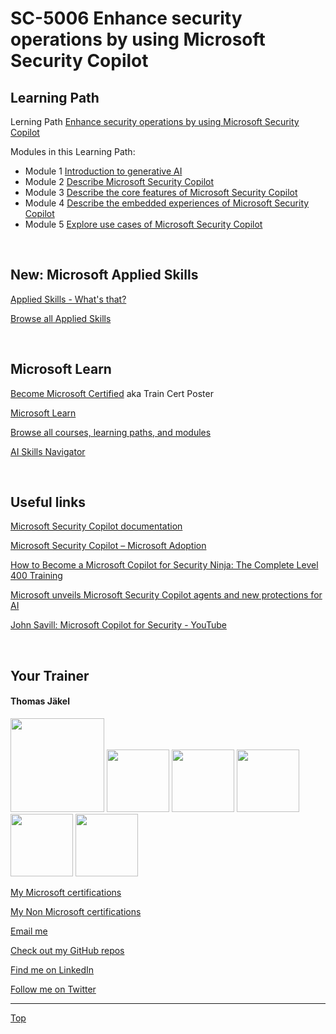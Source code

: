 [LP]: https://learn.microsoft.com/en-us/training/paths/security-copilot-and-ai/
[Mod1]: https://learn.microsoft.com/en-us/training/modules/fundamentals-generative-ai/
[Mod2]: https://learn.microsoft.com/en-us/training/modules/security-copilot-getting-started/
[Mod3]: https://learn.microsoft.com/en-us/training/modules/security-copilot-describe-core-features/
[Mod4]: https://learn.microsoft.com/en-us/training/modules/security-copilot-embedded-experiences/
[Mod5]: https://learn.microsoft.com/en-us/training/modules/security-copilot-exercises/


# SC-5006 Enhance security operations by using Microsoft Security Copilot

<!--
# Seminar 09.04. - 11.04 2024

[Give Feedback]()

[Grab your badge]()

[Get the presentation](pdf/)

<br>
-->


## Learning Path

Lerning Path [Enhance security operations by using Microsoft Security Copilot][LP]

Modules in this Learning Path:
- Module 1 [Introduction to generative AI][Mod1]
- Module 2 [Describe Microsoft Security Copilot][Mod2]
- Module 3 [Describe the core features of Microsoft Security Copilot][Mod3]
- Module 4 [Describe the embedded experiences of Microsoft Security Copilot][Mod4]
- Module 5 [Explore use cases of Microsoft Security Copilot][Mod5]

<br>


## New: Microsoft Applied Skills

[Applied Skills - What's that?](https://learn.microsoft.com/en-us/credentials/)

[Browse all Applied Skills](https://learn.microsoft.com/en-us/credentials/browse/?credential_types=applied%20skills)

<br>


## Microsoft Learn

[Become Microsoft Certified](https://aka.ms/traincertposter) aka Train Cert Poster

[Microsoft Learn](https://learn.microsoft.com)

[Browse all courses, learning paths, and modules](https://learn.microsoft.com/en-us/training/browse/)

[AI Skills Navigator](https://aiskillsnavigator.microsoft.com/en-us)

<br>


## Useful links

[Microsoft Security Copilot documentation](https://learn.microsoft.com/en-us/copilot/security/)

[Microsoft Security Copilot – Microsoft Adoption](https://adoption.microsoft.com/en-us/security-copilot/#it-admin)

[How to Become a Microsoft Copilot for Security Ninja: The Complete Level 400 Training](https://techcommunity.microsoft.com/blog/securitycopilotblog/how-to-become-a-microsoft-security-copilot-ninja-the-complete-level-400-training/4106928)

[Microsoft unveils Microsoft Security Copilot agents and new protections for AI ](https://www.microsoft.com/en-us/security/blog/2025/03/24/microsoft-unveils-microsoft-security-copilot-agents-and-new-protections-for-ai/)

[John Savill: Microsoft Copilot for Security - YouTube](https://www.youtube.com/watch?v=7hNbYOjh-1k)


<br>


## Your Trainer
#### Thomas Jäkel

<img src="https://download69118.blob.core.windows.net/anon/Profilbild.jpg" width="150">
<img src="https://download69118.blob.core.windows.net/anon/Standard MCT Badge Large.png" width=100>
<a href="https://www.credly.com/badges/72439d56-7895-4b92-84bd-fec12c84fd18/public_url"><img src="https://download69118.blob.core.windows.net/anon/mcse-cloud-platform-and-infrastructure-certified-2016.png" width="100"></a>
<a href="https://learn.microsoft.com/api/credentials/share/en-us/tjaekel/A8E4CC3EAA93F4C2?sharingId=EBAFABC36CF6EBDC"><img src="https://download69118.blob.core.windows.net/anon/microsoft-certified-azure-solutions-architect-expert.png" width=100></a>
<a href="https://https://www.credly.com/badges/8ef5f8fb-6b84-4223-add8-4938096c67b2"><img src="https://download69118.blob.core.windows.net/anon/aws-certified-solutions-architect-associate.png" width=100></a>
<a href="https://www.credly.com/badges/7f2c6c3e-d3e3-4e32-9299-adf3278948a3/public_url"><img src="https://download69118.blob.core.windows.net/anon/instructor-recognition-1-000-students-reached.png" width="100"/></a>

[My Microsoft certifications](https://learn.microsoft.com/en-us/users/tjaekel/transcript/d4yjrcx32nome0r)

[My Non Microsoft certifications](https://www.credly.com/users/thomas-jakel)

[Email me](mailto:thomas.jaekel@brainymotion.de)

[Check out my GitHub repos](https://github.com/www42)

[Find me on LinkedIn](https://linkedin.com/in/tjkkll)

[Follow me on Twitter](https://twitter.com/tjkkll)


---

[Top](#sc-5006-enhance-security-operations-by-using-microsoft-security-copilot)
